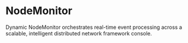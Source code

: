 # NodeMonitor
Dynamic NodeMonitor orchestrates real-time event processing across a scalable, intelligent distributed network framework console.
